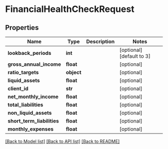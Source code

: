 # FinancialHealthCheckRequest

## Properties
Name | Type | Description | Notes
------------ | ------------- | ------------- | -------------
**lookback_periods** | **int** |  | [optional] [default to 3]
**gross_annual_income** | **float** |  | [optional] 
**ratio_targets** | **object** |  | [optional] 
**liquid_assets** | **float** |  | [optional] 
**client_id** | **str** |  | [optional] 
**net_monthly_income** | **float** |  | [optional] 
**total_liabilities** | **float** |  | [optional] 
**non_liquid_assets** | **float** |  | [optional] 
**short_term_liabilities** | **float** |  | [optional] 
**monthly_expenses** | **float** |  | [optional] 

[[Back to Model list]](../README.md#documentation-for-models) [[Back to API list]](../README.md#documentation-for-api-endpoints) [[Back to README]](../README.md)


